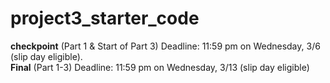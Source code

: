 # project3_starter_code
__checkpoint__  (Part 1 & Start of Part 3) Deadline: 11:59 pm on Wednesday, 3/6 (slip day eligible).     
__Final__ (Part 1-3) Deadline: 11:59 pm on Wednesday, 3/13 (slip day eligible)              
